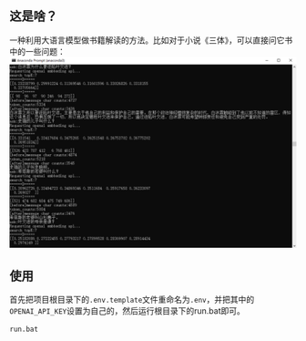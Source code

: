 ## 这是啥？

一种利用大语言模型做书籍解读的方法。比如对于小说《三体》，可以直接问它书中的一些问题：
![Example Image](https://raw.githubusercontent.com/KikiLetGo/My-Reader/master/doc/images/chat_message.png)


## 使用

首先把项目根目录下的`.env.template`文件重命名为`.env`，并把其中的`OPENAI_API_KEY`设置为自己的，然后运行根目录下的run.bat即可。

```bash
run.bat
```
